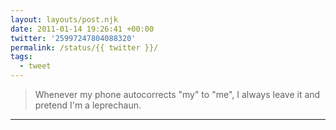 ```yaml
---
layout: layouts/post.njk
date: 2011-01-14 19:26:41 +00:00
twitter: '25997247804088320'
permalink: /status/{{ twitter }}/
tags: 
  - tweet
---
```


> Whenever my phone autocorrects "my" to "me", I always leave it and pretend I'm a leprechaun.

---
